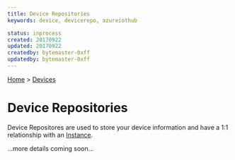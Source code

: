```yaml
---
title: Device Repositories
keywords: device, devicerepo, azureiothub

status: inprocess
created: 20170922
updated: 20170922
createdby: bytemaster-0xff
updatedby: bytemaster-0xff
---
```

[Home](../Index.md) > [Devices](Index.md)

# Device Repositories

Device Repositores are used to store your device information and have a 1:1 relationship with an [Instance](../Deployment/Instance.md).

...more details coming soon...
